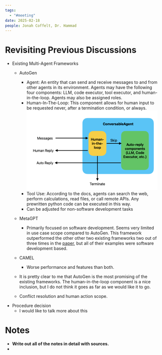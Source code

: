 ```yaml
---
tags:
  - "#meeting"
date: 2025-02-18
people: Jonah Coffelt, Dr. Hammad
---
```

# Revisiting Previous Discussions
- Existing Multi-Agent Frameworks
	- AutoGen
		- Agent: An entity that can send and receive messages to and from other agents in its environment. Agents may have the following four components: LLM, code executor, tool executor, and human-in-the-loop. Agents may also be assigned roles.
		- Human-In-The-Loop: This component allows for human input to be requested never, after a termination condition, or always. ![](Images/Pasted%20image%2020250218075137.png)
		- Tool Use: According to the docs, agents can search the web, perform calculations, read files, or call remote APIs. Any prewritten python code can be executed in this way.
		- Can be adjusted for non-software development tasks
	- MetaGPT
		- Primarily focused on software development. Seems very limited in use case scope compared to AutoGen. This framework outperformed the other other two existing frameworks two out of three times in the [paper](Flow%20–%20A%20Modular%20Approach%20to%20Automated%20Agentic%20Workflow%20Generation.md), but all of their examples were software development based. 
	- CAMEL
		- Worse performance and features than both.
	
	- It is pretty clear to me that AutoGen is the most promising of the existing frameworks. The human-in-the-loop component is a nice inclusion, but I do not think it goes as far as we would like it to go. 
	- Conflict resolution and human action scope.
- Procedure decision
	- I would like to talk more about this

# Notes
- **Write out all of the notes in detail with sources.**
- 